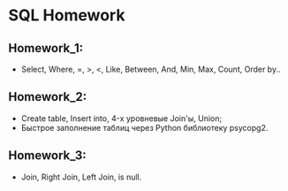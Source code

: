 # SQL Homework
## Homework_1:
- Select, Where, =, >, <, Like, Between, And,  Min, Max, Count, Order by..
## Homework_2:
- Create table, Insert into, 4-х уровневые Join'ы, Union;
- Быстрое заполнение таблиц через Python библиотеку psycopg2.
## Homework_3:
- Join, Right Join, Left Join, is null.

